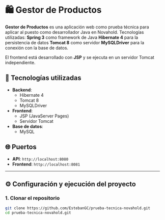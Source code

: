 # 🛍️ Gestor de Productos

**Gestor de Productos** es una aplicación web como prueba técnica para aplicar al puesto como desarrollador Java en Novahold. 
Tecnologías utilizadas: 
**Spring 3** como framework de Java
**Hibernate 4** para la persistencia de datos 
**Tomcat 8** como servidor
**MySQLDriver** para la conexión con la base de datos. 

El frontend está desarrollado con **JSP** y se ejecuta en un servidor Tomcat independiente.

## 🚀 Tecnologías utilizadas

- **Backend**:
  - Hibernate 4
  - Tomcat 8
  - MySQLDriver
- **Frontend**:
  - JSP (JavaServer Pages)
  - Servidor Tomcat
- **Base de datos**:
  - MySQL

## 🌐 Puertos

- **API**: `http://localhost:8080`
- **Frontend**: `http://localhost:8081`

---

## ⚙️ Configuración y ejecución del proyecto

### 1. Clonar el repositorio

```bash
git clone https://github.com/EstebanGC/prueba-tecnica-novahold.git
cd prueba-tecnica-novahold.git
